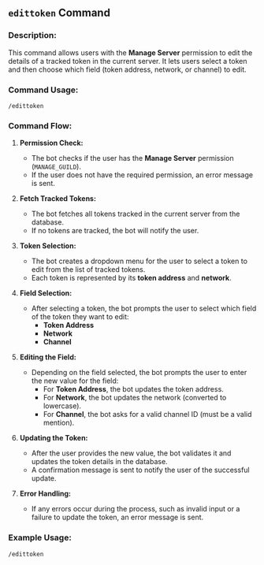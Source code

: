 ## `edittoken` Command

### Description:
This command allows users with the **Manage Server** permission to edit the details of a tracked token in the current server. It lets users select a token and then choose which field (token address, network, or channel) to edit.

### Command Usage:
`/edittoken`

### Command Flow:

1. **Permission Check:**
   - The bot checks if the user has the **Manage Server** permission (`MANAGE_GUILD`).
   - If the user does not have the required permission, an error message is sent.

2. **Fetch Tracked Tokens:**
   - The bot fetches all tokens tracked in the current server from the database.
   - If no tokens are tracked, the bot will notify the user.

3. **Token Selection:**
   - The bot creates a dropdown menu for the user to select a token to edit from the list of tracked tokens.
   - Each token is represented by its **token address** and **network**.

4. **Field Selection:**
   - After selecting a token, the bot prompts the user to select which field of the token they want to edit:
     - **Token Address**
     - **Network**
     - **Channel**

5. **Editing the Field:**
   - Depending on the field selected, the bot prompts the user to enter the new value for the field:
     - For **Token Address**, the bot updates the token address.
     - For **Network**, the bot updates the network (converted to lowercase).
     - For **Channel**, the bot asks for a valid channel ID (must be a valid mention).

6. **Updating the Token:**
   - After the user provides the new value, the bot validates it and updates the token details in the database.
   - A confirmation message is sent to notify the user of the successful update.

7. **Error Handling:**
   - If any errors occur during the process, such as invalid input or a failure to update the token, an error message is sent.

### Example Usage:
```bash
/edittoken
```
